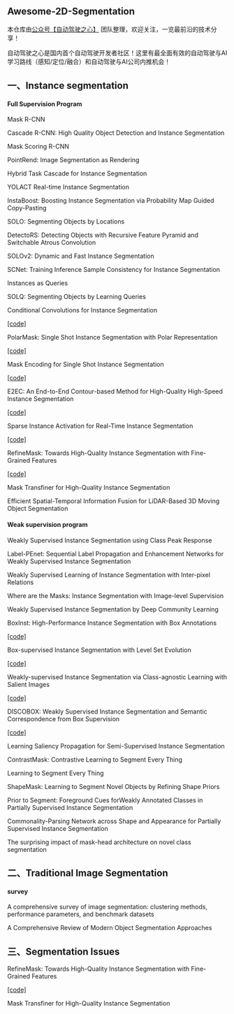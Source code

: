 ## Awesome-2D-Segmentation

本仓库由[公众号【自动驾驶之心】](https://mp.weixin.qq.com/s?__biz=Mzg2NzUxNTU1OA==&mid=2247542481&idx=1&sn=c6d8609491a128233c3c3b91d68d22a6&chksm=ceb80b18f9cf820e789efd75947633aec9d2f1e8b58c29e5051c05a64b21ae63c244d54886a1&token=11182364&lang=zh_CN#rd) 团队整理，欢迎关注，一览最前沿的技术分享！

自动驾驶之心是国内首个自动驾驶开发者社区！这里有最全面有效的自动驾驶与AI学习路线（感知/定位/融合）和自动驾驶与AI公司内推机会！

## 一、Instance segmentation

#### Full Supervision Program

Mask R-CNN

Cascade R-CNN: High Quality Object Detection and Instance Segmentation

Mask Scoring R-CNN

PointRend: Image Segmentation as Rendering

Hybrid Task Cascade for Instance Segmentation

YOLACT Real-time Instance Segmentation

InstaBoost: Boosting Instance Segmentation via Probability Map Guided Copy-Pasting

SOLO: Segmenting Objects by Locations

DetectoRS: Detecting Objects with Recursive Feature Pyramid and Switchable Atrous Convolution

SOLOv2: Dynamic and Fast Instance Segmentation

SCNet: Training Inference Sample Consistency for Instance Segmentation

Instances as Queries

SOLQ: Segmenting Objects by Learning Queries

Conditional Convolutions for Instance Segmentation

[[code]](https://github.com/aim-uofa/AdelaiDet)

PolarMask: Single Shot Instance Segmentation with Polar Representation

[[code]](https://github.com/xieenze/PolarMask)

Mask Encoding for Single Shot Instance Segmentation

[[code]](https://github.com/aim-uofa/AdelaiDet)

E2EC: An End-to-End Contour-based Method for High-Quality High-Speed Instance Segmentation

[[code]](https://github.com/zhang-tao-whu/e2ec)

Sparse Instance Activation for Real-Time Instance Segmentation

[[code]](https://github.com/hustvl/SparseInst)

RefineMask: Towards High-Quality Instance Segmentation with Fine-Grained Features

[[code]](https://github.com/zhanggang001/RefineMask)

Mask Transfiner for High-Quality Instance Segmentation

Efficient Spatial-Temporal Information Fusion for LiDAR-Based 3D Moving Object Segmentation

#### Weak supervision program

Weakly Supervised Instance Segmentation using Class Peak Response 

Label-PEnet: Sequential Label Propagation and Enhancement Networks for Weakly Supervised Instance Segmentation 

Weakly Supervised Learning of Instance Segmentation with Inter-pixel Relations 

Where are the Masks: Instance Segmentation with Image-level Supervision 

Weakly Supervised Instance Segmentation by Deep Community Learning

BoxInst: High-Performance Instance Segmentation with Box Annotations

[[code]]()

Box-supervised Instance Segmentation with Level Set Evolution

[[code]](https://github.com/LiWentomng/boxlevelset)

Weakly-supervised Instance Segmentation via Class-agnostic Learning with Salient Images

[[code]](https://github.com/hustvl/BoxCaseg)

DISCOBOX: Weakly Supervised Instance Segmentation and Semantic Correspondence from Box Supervision

[[code]](https://github.com/nvlabs/discobox)

Learning Saliency Propagation for Semi-Supervised Instance Segmentation

ContrastMask: Contrastive Learning to Segment Every Thing 

Learning to Segment Every Thing 

ShapeMask: Learning to Segment Novel Objects by Refining Shape Priors 

Prior to Segment: Foreground Cues forWeakly Annotated Classes in Partially Supervised Instance Segmentation 

Commonality-Parsing Network across Shape and Appearance for Partially Supervised Instance Segmentation 

The surprising impact of mask-head architecture on novel class segmentation



## 二、Traditional Image Segmentation

#### survey

A comprehensive survey of image segmentation: clustering methods, performance parameters, and benchmark datasets

A Comprehensive Review of Modern Object Segmentation Approaches

## 三、Segmentation Issues

RefineMask: Towards High-Quality Instance Segmentation with Fine-Grained Features

[[code]](https://github.com/zhanggang001/RefineMask)

Mask Transfiner for High-Quality Instance Segmentation